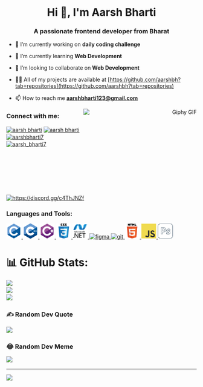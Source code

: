 <h1 align="center">Hi 👋, I'm Aarsh Bharti</h1>
<h3 align="center">A passionate frontend developer from Bharat</h3>


- 🔭 I’m currently working on **daily coding challenge**

- 🌱 I’m currently learning **Web Development**

- 👯 I’m looking to collaborate on **Web Development**

- 👨‍💻 All of my projects are available at [https://github.com/aarshbh?tab=repositories](https://github.com/aarshbh?tab=repositories)

- 📫 How to reach me **aarshbharti123@gmail.com**

 <div style="text-align: right;">
  <img src="https://media.giphy.com/media/qgQUggAC3Pfv687qPC/giphy.gif" align="right" alt="Giphy GIF" width="300" height="225">
</div>



<h3 align="left">Connect with me:</h3>
<p align="left">
<a href="https://linkedin.com/in/aarsh bharti" target="blank"><img align="center" src="https://raw.githubusercontent.com/rahuldkjain/github-profile-readme-generator/master/src/images/icons/Social/linked-in-alt.svg" alt="aarsh bharti" height="30" width="40" /></a>
<a href="https://fb.com/aarsh bharti" target="blank"><img align="center" src="https://raw.githubusercontent.com/rahuldkjain/github-profile-readme-generator/master/src/images/icons/Social/facebook.svg" alt="aarsh bharti" height="30" width="40" /></a>
<a href="https://instagram.com/aarshbharti7" target="blank"><img align="center" src="https://raw.githubusercontent.com/rahuldkjain/github-profile-readme-generator/master/src/images/icons/Social/instagram.svg" alt="aarshbharti7" height="30" width="40" /></a>
<a href="https://www.codechef.com/users/aarsh_bharti7" target="blank"><img align="center" src="https://cdn.jsdelivr.net/npm/simple-icons@3.1.0/icons/codechef.svg" alt="aarsh_bharti7" height="30" width="40" /></a>
<a href="https://discord.gg/https://discord.gg/c4ThJNZf" target="blank"><img align="center" src="https://raw.githubusercontent.com/rahuldkjain/github-profile-readme-generator/master/src/images/icons/Social/discord.svg" alt="https://discord.gg/c4ThJNZf" height="30" width="40" /></a>
</p>

<h3 align="left">Languages and Tools:</h3>
<p align="left"> <a href="https://www.cprogramming.com/" target="_blank" rel="noreferrer"> <img src="https://raw.githubusercontent.com/devicons/devicon/master/icons/c/c-original.svg" alt="c" width="40" height="40"/> </a> <a href="https://www.w3schools.com/cpp/" target="_blank" rel="noreferrer"> <img src="https://raw.githubusercontent.com/devicons/devicon/master/icons/cplusplus/cplusplus-original.svg" alt="cplusplus" width="40" height="40"/> </a> <a href="https://www.w3schools.com/cs/" target="_blank" rel="noreferrer"> <img src="https://raw.githubusercontent.com/devicons/devicon/master/icons/csharp/csharp-original.svg" alt="csharp" width="40" height="40"/> </a> <a href="https://www.w3schools.com/css/" target="_blank" rel="noreferrer"> <img src="https://raw.githubusercontent.com/devicons/devicon/master/icons/css3/css3-original-wordmark.svg" alt="css3" width="40" height="40"/> </a> <a href="https://dotnet.microsoft.com/" target="_blank" rel="noreferrer"> <img src="https://raw.githubusercontent.com/devicons/devicon/master/icons/dot-net/dot-net-original-wordmark.svg" alt="dotnet" width="40" height="40"/> </a> <a href="https://www.figma.com/" target="_blank" rel="noreferrer"> <img src="https://www.vectorlogo.zone/logos/figma/figma-icon.svg" alt="figma" width="40" height="40"/> </a> <a href="https://git-scm.com/" target="_blank" rel="noreferrer"> <img src="https://www.vectorlogo.zone/logos/git-scm/git-scm-icon.svg" alt="git" width="40" height="40"/> </a> <a href="https://www.w3.org/html/" target="_blank" rel="noreferrer"> <img src="https://raw.githubusercontent.com/devicons/devicon/master/icons/html5/html5-original-wordmark.svg" alt="html5" width="40" height="40"/> </a> <a href="https://developer.mozilla.org/en-US/docs/Web/JavaScript" target="_blank" rel="noreferrer"> <img src="https://raw.githubusercontent.com/devicons/devicon/master/icons/javascript/javascript-original.svg" alt="javascript" width="40" height="40"/> </a> <a href="https://www.photoshop.com/en" target="_blank" rel="noreferrer"> <img src="https://raw.githubusercontent.com/devicons/devicon/master/icons/photoshop/photoshop-line.svg" alt="photoshop" width="40" height="40"/> </a> </p>

# 📊 GitHub Stats:
![](https://github-readme-stats.vercel.app/api?username=aarshbh&theme=react&hide_border=false&include_all_commits=false&count_private=false)<br/>
![](https://github-readme-streak-stats.herokuapp.com/?user=aarshbh&theme=react&hide_border=false)<br/>
![](https://github-readme-stats.vercel.app/api/top-langs/?username=aarshbh&theme=react&hide_border=false&include_all_commits=false&count_private=false&layout=compact)

### ✍️ Random Dev Quote
![](https://quotes-github-readme.vercel.app/api?type=horizontal&theme=radical)

### 😂 Random Dev Meme
<img src='https://randommeme-five.vercel.app/' style="height: 400px;"/>

---
[![](https://visitcount.itsvg.in/api?id=aarshbh&icon=0&color=0)](https://visitcount.itsvg.in)

<!-- Proudly created with GPRM ( https://gprm.itsvg.in ) -->
